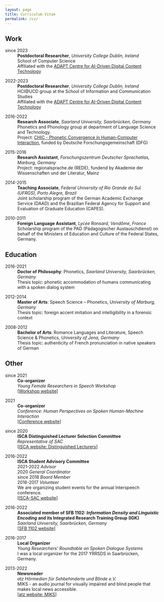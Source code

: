 ```yaml
---
layout: page
title: Curriculum Vitae
permalink: /cv/
---
```


## Work

<dl>
	<dt>since 2023</dt>	
	<dd><strong>Postdoctoral Researcher</strong>, <em>University College Dublin, Ireland</em></dd>
	<dd>School of Computer Science</dd>
	<dd>Affiliated with the <a href="https://www.adaptcentre.ie/" target="_blank" rel="noopener">ADAPT Centre for AI-Driven Digital Content Technology</a></dd>
</dl>

<dl>
	<dt>2022-2023</dt>	
	<dd><strong>Postdoctoral Researcher</strong>, <em>University College Dublin, Ireland</em></dd>
	<dd>HCI@UCD group at the School of Information and Communication Studies</dd>
 	<dd>Affiliated with the <a href="https://www.adaptcentre.ie/" target="_blank" rel="noopener">ADAPT Centre for AI-Driven Digital Content Technology</a></dd>
	
</dl>

<dl>
	<dt>2016-2022</dt>	
	<dd><strong>Research Associate</strong>, <em>Saarland University, Saarbrücken, Germany</em></dd>
	<dd>Phonetics and Phonology group at department of Language Science and Technology.</dd>
	<dd>Project: <a href="https://ioonaa.github.io/chicproject/" target="_blank" rel="noopener">CHIC - Phonetic Convergence in Human-Computer Interaction</a>, funded by Deutsche Forschungsgemeinschaft (DFG)</dd>
</dl>

<dl>
	<dt>2015-2016</dt>	
	<dd><strong>Research Assistant</strong>, <em>Forschungszentrum Deutscher Sprachatlas, Marburg, Germany</em></dd>
	<dd>Project: regionalsprache.de (REDE), fundend by Akademie der Wissenschaften und der Literatur, Mainz</dd>
</dl>

<dl>
	<dt>2014-2015</dt>	
	<dd><strong>Teaching Associate</strong>, <em>Federal University of Rio Grande do Sul (UFRGS), Porto Alegre, Brazil</em></dd>
	<dd>Joint scholarship program of the German Academic Exchange Service (DAAD) and the Brazilian Federal Agency for Support and Evaluation of Graduate Education (CAPES).</dd>
</dl>

<dl>
	<dt>2010-2011</dt>	
	<dd><strong>Foreign Language Assistant</strong>, <em>Lycée Ronsard, Vendôme, France</em></dd>
	<dd>Scholarship program of the PAD (Pädagogischer Austauschdienst) on behalf of the Ministers of Education and Culture of the Federal States, Germany.</dd>
</dl>

## Education

<dl>
	<dt>2016-2021</dt>	
	<dd><strong>Doctor of Philosophy</strong>: Phonetics, <em>Saarland University, Saarbrücken, Germany</em><br>
	Thesis topic: phonetic accommodation of humans communicating with a spoken dialog system</dd>
</dl>

<dl>
	<dt>2012-2014</dt>	
	<dd><strong>Master of Arts</strong>: Speech Science – Phonetics, <em>University of Marburg, Germany</em><br>
	Thesis topic: foreign accent imitation and intelligibility in a forensic context</dd>
</dl>

<dl>
	<dt>2008-2012</dt>	
	<dd><strong>Bachelor of Arts</strong>: Romance Languages and Literature, Speech Science & Phonetics, <em>University of Jena, Germany</em><br>
	Thesis topic: authenticity of French pronunciation in native speakers of German</dd>
	
</dl>

## Other

<dl>
	<dt>since 2021</dt>	
	<dd><strong>Co-organizer</strong><br>
	<em>Young Female Researchers in Speech Workshop</em><br>
	[<a href="https://sites.google.com/view/yfrsw-2023" target="_blank" rel="noopener">Workshop website</a>]</dd>
</dl>

<dl>
	<dt>2021</dt>	
	<dd><strong>Co-organizer</strong><br>
	<em>Conference: Human Perspectives on Spoken Human-Machine Interaction</em><br>
	[<a href="https://www.frias.uni-freiburg.de/de/veranstaltungen/nachwuchskonferenzen/SpoHuMa21" target="_blank" rel="noopener">Conference website</a>]</dd>
</dl>

<dl>
	<dt>since 2020</dt>	
	<dd><strong>ISCA Distinguished Lecturer Selection Committee</strong><br>
	<em>Representative of SAC</em><br>
	[<a href="https://www.isca-speech.org/iscaweb/index.php/distinguished-lecturers" target="_blank" rel="noopener">ISCA website: Distinguished Lecturers</a>]</dd>
</dl>

<dl>
	<dt>2016-2022</dt>	
	<dd><strong>ISCA Student Advisory Committee</strong><br>
		2021-2022 <em>Advisor</em><br>
		2020 <em>General Coordinator</em><br>
		since 2018 <em>Board Member</em><br>
		2016-2017 <em>Volunteer</em></dd>
	<dd>We are organizing student events for the annual Interspeech conference.<br>
	[<a href="http://www.isca-students.org/sacweb/" target="_blank" rel="noopener">ISCA-SAC website</a>]<br>
	</dd>
	
</dl>

<dl>
	<dt>2016-2022</dt>	
	<dd><strong>Associated member of SFB 1102: <i>Information Density and Linguistic Encoding</i> and its Integrated Research Training Group (IGK)</strong><br>
	<em>Saarland University, Saarbrücken, Germany</em><br>
	[<a href="http://www.sfb1102.uni-saarland.de/" target="_blank" rel="noopener">SFB 1102 website</a>]<br>
	</dd>
</dl>

<dl>
	<dt>2016-2017</dt>	
	<dd><strong>Local Organizer</strong><br>
	<em>Young Researchers' Roundtable on Spoken Dialogue Systems</em></dd>
	<dd>I was a local organizer for the 2017 YRRSDS in Saarbrücken, Germany.<br>
</dd> 
</dl>

<dl>
	<dt>2013-2022</dt>	
	<dd><strong>Newsreader</strong><br>
	<em>atz Hörmedien für Sehbehinderte und Blinde e.V.</em></dd>
	<dd>MIKS - an audio journal for visually impaired and blind people that makes local news accessible.<br>
	[<a href="https://www.blindenzeitung.de/index.php/service/auskunft-2?eid=241" target="_blank" rel="noopener">atz website: MIKS</a>]</dd>
</dl>


